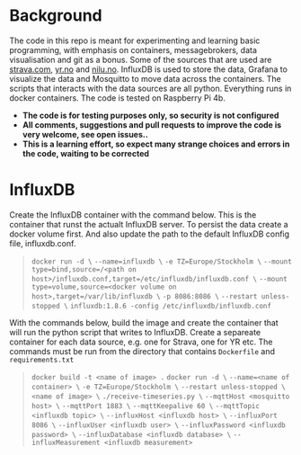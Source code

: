 # Background
The code in this repo is meant for experimenting and learning basic programming, with emphasis on containers, messagebrokers, data visualisation and git as a bonus. Some of the sources that are used are [strava.com](https://www.strava.com), [yr.no](https://www.yr.no) and [nilu.no](https://www.nilu.no). InfluxDB is used to store the data, Grafana to visualize the data and Mosquitto to move data across the containers. The scripts that interacts with the data sources are all python. Everything runs in docker containers. The code is tested on Raspberry Pi 4b.

- **The code is for testing purposes only, so security is not configured**
- **All comments, suggestions and pull requests to improve the code is very welcome, see open issues..**
- **This is a learning effort, so expect many strange choices and errors in the code, waiting to be corrected**

# InfluxDB
Create the InfluxDB container with the command below. This is the container that runst the actualt InfluxDB server. To persist the data create a docker volume first. And also update the path to the default InfluxDB config file, influxdb.conf.
>`docker run -d \`
`--name=influxdb \`
`-e TZ=Europe/Stockholm \`
`--mount type=bind,source=/<path on host>/influxdb.conf,target=/etc/influxdb/influxdb.conf \`
`--mount type=volume,source=<docker volume on host>,target=/var/lib/influxdb \`
`-p 8086:8086 \`
`--restart unless-stopped \`
`influxdb:1.8.6 -config /etc/influxdb/influxdb.conf`

With the commands below, build the image and create the container that will run the python script that writes to InfluxDB. Create a separeate container for each data source, e.g. one for Strava, one for YR etc. The commands must be run from the directory that contains `Dockerfile` and `requirements.txt` 
>`docker build -t <name of image> .`
`docker run -d \`
`--name=<name of container> \`
`-e TZ=Europe/Stockholm \`
`--restart unless-stopped \`
`<name of image> \`
`./receive-timeseries.py \`
`--mqttHost <mosquitto host> \`
`--mqttPort 1883 \`
`--mqttKeepalive 60 \`
`--mqttTopic <influxdb topic> \`
`--influxHost <influxdb host> \`
`--influxPort 8086 \`
`--influxUser <influxdb user> \`
`--influxPassword <influxdb password> \`
`--influxDatabase <influxdb database> \`
`--influxMeasurement <influxdb measurement>`

